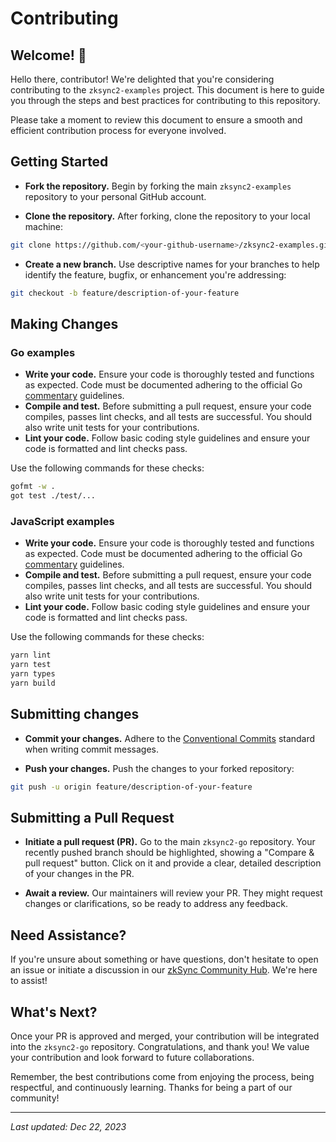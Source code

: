 # Contributing

## Welcome! 👋

Hello there, contributor! We're delighted that you're considering contributing to the `zksync2-examples` project. This document is here to guide you through the steps and best practices for contributing to this repository.

Please take a moment to review this document to ensure a smooth and efficient contribution process for everyone involved.

## Getting Started

- **Fork the repository.** Begin by forking the main `zksync2-examples` repository to your personal GitHub account.

- **Clone the repository.** After forking, clone the repository to your local machine:

```bash
git clone https://github.com/<your-github-username>/zksync2-examples.git
```

- **Create a new branch.** Use descriptive names for your branches to help identify the feature, bugfix, or enhancement you're addressing:

```bash
git checkout -b feature/description-of-your-feature
```

## Making Changes

### Go examples

- **Write your code.** Ensure your code is thoroughly tested and functions as expected. Code must be documented adhering to the official Go [commentary](https://golang.org/doc/effective_go.html#commentary) guidelines.
- **Compile and test.** Before submitting a pull request, ensure your code compiles, passes lint checks, and all tests are successful. You should also write unit tests for your contributions. 
- **Lint your code.** Follow basic coding style guidelines and  ensure your code is formatted and lint checks pass. 

Use the following commands for these checks:

```bash
gofmt -w .
got test ./test/...
```

### JavaScript examples

- **Write your code.** Ensure your code is thoroughly tested and functions as expected. Code must be documented adhering to the official Go [commentary](https://golang.org/doc/effective_go.html#commentary) guidelines.
- **Compile and test.** Before submitting a pull request, ensure your code compiles, passes lint checks, and all tests are successful. You should also write unit tests for your contributions.
- **Lint your code.** Follow basic coding style guidelines and  ensure your code is formatted and lint checks pass.

Use the following commands for these checks:

```bash
yarn lint
yarn test
yarn types
yarn build
```

## Submitting changes

- **Commit your changes.** Adhere to the [Conventional Commits](https://www.conventionalcommits.org/) standard when writing commit messages.
  
- **Push your changes.** Push the changes to your forked repository:

```bash
git push -u origin feature/description-of-your-feature
```

## Submitting a Pull Request

- **Initiate a pull request (PR).** Go to the main `zksync2-go` repository. Your recently pushed branch should be highlighted, showing a "Compare & pull request" button. Click on it and provide a clear, detailed description of your changes in the PR.

- **Await a review.** Our maintainers will review your PR. They might request changes or clarifications, so be ready to address any feedback.


## Need Assistance?

If you're unsure about something or have questions, don't hesitate to open an issue or initiate a discussion in our [zkSync Community Hub](https://github.com/zkSync-Community-Hub/zkSync-developers/discussions). We're here to assist!

## What's Next?

Once your PR is approved and merged, your contribution will be integrated into the `zksync2-go` repository. Congratulations, and thank you! We value your contribution and look forward to future collaborations.

Remember, the best contributions come from enjoying the process, being respectful, and continuously learning. Thanks for being a part of our community!

---

*Last updated: Dec 22, 2023*